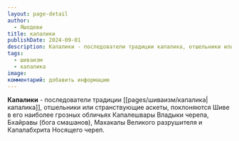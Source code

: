 ```yaml
---
layout: page-detail
author:
  - Яшодеви
title: капалики
publishDate: 2024-09-01
description: Капалики - последователи традиции капалика, отшельники или странствующие аскеты, поклоняются Шиве в его наиболее грозных обличьях Капалешвары Владыки черепа, Бхайравы (бога смашанов), Махакалы Великого разрушителя и Капалабхрита Носящего череп.
tags:
  - шиваизм
  - капалика
image: 
комментарий: добавить информацию
---
```

**Капалики** - последователи традиции [[pages/шиваизм/капалика|капалика]], отшельники или странствующие аскеты, поклоняются Шиве в его наиболее грозных обличьях Капалешвары Владыки черепа, Бхайравы (бога смашанов), Махакалы Великого разрушителя и Капалабхрита Носящего череп.

